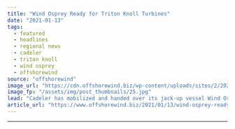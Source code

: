 ```yaml
---
title: "Wind Osprey Ready for Triton Knoll Turbines"
date: "2021-01-13"
tags: 
  - featured
  - headlines
  - regional news
  - cadeler
  - triton knoll
  - wind osprey
  - offshorewind
source: "offshorewind"
image_url: "https://cdn.offshorewind.biz/wp-content/uploads/sites/2/2021/01/13091004/Wind-Osprey-Ready-for-Triton-Knoll.jpg"
image_fp: "/assets/img/post_thumbnails/25.jpg"
lead: "Cadeler has mobilized and handed over its jack-up vessel Wind Osprey for the installation"
article_url: "https://www.offshorewind.biz/2021/01/13/wind-osprey-ready-for-triton-knoll-turbines/"
---
```


---
